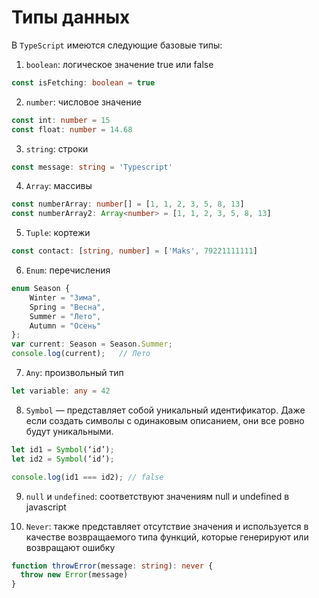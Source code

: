 # Типы данных

В `TypeScript` имеются следующие базовые типы:

1. `boolean`: логическое значение true или false
```ts
const isFetching: boolean = true
```
2. `number`: числовое значение
```ts
const int: number = 15
const float: number = 14.68
```
3. `string`: строки
```ts
const message: string = 'Typescript'
```
4. `Array`: массивы
```ts
const numberArray: number[] = [1, 1, 2, 3, 5, 8, 13]
const numberArray2: Array<number> = [1, 1, 2, 3, 5, 8, 13]
```
5. `Tuple`: кортежи
```ts
const contact: [string, number] = ['Maks', 79221111111]
```
6. `Enum`: перечисления
```ts
enum Season {
    Winter = "Зима",
    Spring = "Весна",
    Summer = "Лето",
    Autumn = "Осень"
};
var current: Season = Season.Summer;
console.log(current);   // Лето
```
7. `Any`: произвольный тип
```ts
let variable: any = 42
```
8. `Symbol` — представляет собой уникальный идентификатор. Даже если создать символы с одинаковым описанием, они все ровно будут уникальными.
```ts
let id1 = Symbol(‘id’);
let id2 = Symbol(‘id’);

console.log(id1 === id2); // false
```

9. `null` и `undefined`: соответствуют значениям null и undefined в javascript


10. `Never`: также представляет отсутствие значения и используется в качестве возвращаемого типа функций, которые генерируют или возвращают ошибку
```ts
function throwError(message: string): never {
  throw new Error(message)
}
```